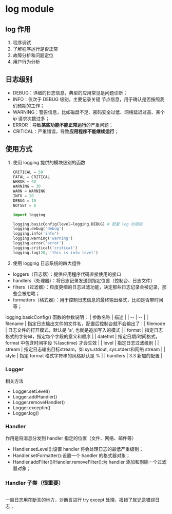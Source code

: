 # log module

## log 作用

1. 程序调试
2. 了解程序运行是否正常
3. 故障分析和问题定位
4. 用户行为分析

## 日志级别

- DEBUG：详细的日志信息，典型的应用常见是问题诊断；
- INFO：仅次于 DEBUG 级别，主要记录关键 节点信息，用于确认是否按照我们预期的工作；
- WARNING：警告信息，比如磁盘不足、密码安全过低、网络延迟过高、某个 ip 请求次数过多；
- ERROR：导致**某些功能不能正常运行**的严重问题；
- CRITICAL：严重错误，导致**应用程序不能继续运行**；

## 使用方式

1. 使用 logging 提供的模块级别的函数

    ```python
    CRITICAL = 50
    FATAL = CRITICAL
    ERROR = 40
    WARNING = 30
    WARN = WARNING
    INFO = 20
    DEBUG = 10
    NOTSET = 0
    ```

    ```python
    import logging

    logging.basicConfig(level=logging.DEBUG) # 配置 log 的级别
    logging.debug('debug')
    logging.info('info')
    logging.warning('warning')
    logging.error('error')
    logging.critical('critical')
    logging.log(20, 'this is info level')
    ```

2. 使用 logging 日志系统的四大组件

- loggers（日志器）：提供应用程序代码直接使用的接口
- handlers（处理器）：将日志记录发送到指定位置（控制台、日志文件）
- filters（过滤器）：粒度更细的日志过滤功能，决定那些日志记录会被记录，那些会被忽略；
- formatters（格式器）：用于控制日志信息的最终输出格式，比如是否带时间等；

logging.basicConfig() 函数的参数说明：
| 参数名称 | 描述 |
| -- | -- |
| filename | 指定日志输出文件的文件名，配置后控制台就不会输出了 |
| filemode | 日志文件的打开模式，默认是 'a', 也就是追加写入的模式 |
| format | 指定日志格式的字符串，指定每个字段的意义和顺序 |
| datefmt | 指定日期/时间格式，format 中包含时间字段 %(asctime) 才会生效 |
| level | 指定日志过滤级别 |
| stream | 指定日志输出目标stream，如 sys.stdout, sys.stderr和网络 stream |
| style | 指定 format 格式字符串的风格默认是 % |
| handlers | 3.3 新加的配置 |

### Logger

相关方法

- Logger.setLevel()
- Logger.addHandler()
- Logger.removeHandler()
- Logger.exceptin()
- Logger.log()

### Handler

作用是将消息分发到 handler 指定的位置（文件、网络、邮件等）

- Handler.setLevel():设置 handler 将会处理日志的最低严重级别；
- Handler.setFormatter():设置一个 handler 的格式器对象；
- Handler.addFilter()/Handler.removeFilter():为 handler 添加和删除一个过滤器对象；

### Handler 子类（很重要）


```python

```

一般日志用在断言的地方，对断言进行 try except 处理，报错了就记录错误日志；
